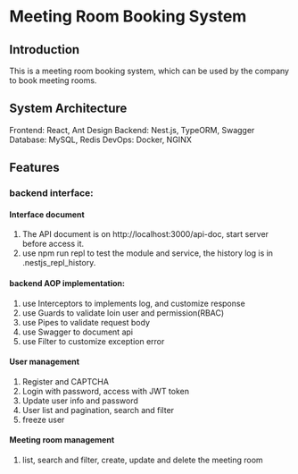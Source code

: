 # Meeting Room Booking System

## Introduction
This is a meeting room booking system, which can be used by the company to book meeting rooms.

## System Architecture
Frontend: React, Ant Design
Backend: Nest.js, TypeORM, Swagger
Database: MySQL, Redis
DevOps: Docker, NGINX

## Features
### backend interface:
#### Interface document
1. The API document is on http://localhost:3000/api-doc, start server before access it.
2. use npm run repl to test the module and service, the history log is in .nestjs_repl_history.
#### backend AOP implementation:
1. use Interceptors to implements log, and customize response
2. use Guards to validate loin user and permission(RBAC)
3. use Pipes to validate request body
4. use Swagger to document api
5. use Filter to customize exception error
#### User management
1. Register and CAPTCHA
2. Login with password, access with JWT token
3. Update user info and password
4. User list and pagination, search and filter
5. freeze user
#### Meeting room management
1. list, search and filter, create, update and delete the meeting room